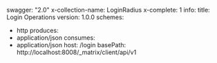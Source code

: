 swagger: "2.0"
x-collection-name: LoginRadius
x-complete: 1
info:
  title: Login Operations
  version: 1.0.0
schemes:
- http
produces:
- application/json
consumes:
- application/json
host: /login
basePath: http://localhost:8008/_matrix/client/api/v1